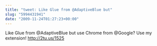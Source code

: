 ```yaml
---
title: "tweet: Like Glue from @AdaptiveBlue but"
slug: "5994431941"
date: "2009-11-24T01:27:23+00:00"
---
```

Like Glue from @AdaptiveBlue but use Chrome from @Google? Use my extension! http://2tu.us/1525